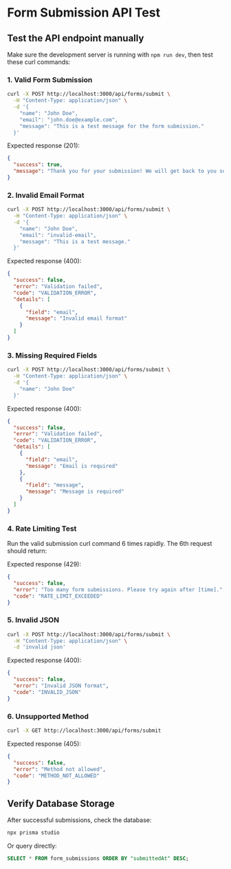 # Form Submission API Test

## Test the API endpoint manually

Make sure the development server is running with `npm run dev`, then test these curl commands:

### 1. Valid Form Submission
```bash
curl -X POST http://localhost:3000/api/forms/submit \
  -H "Content-Type: application/json" \
  -d '{
    "name": "John Doe",
    "email": "john.doe@example.com", 
    "message": "This is a test message for the form submission."
  }'
```

Expected response (201):
```json
{
  "success": true,
  "message": "Thank you for your submission! We will get back to you soon."
}
```

### 2. Invalid Email Format
```bash
curl -X POST http://localhost:3000/api/forms/submit \
  -H "Content-Type: application/json" \
  -d '{
    "name": "John Doe",
    "email": "invalid-email",
    "message": "This is a test message."
  }'
```

Expected response (400):
```json
{
  "success": false,
  "error": "Validation failed",
  "code": "VALIDATION_ERROR",
  "details": [
    {
      "field": "email",
      "message": "Invalid email format"
    }
  ]
}
```

### 3. Missing Required Fields
```bash
curl -X POST http://localhost:3000/api/forms/submit \
  -H "Content-Type: application/json" \
  -d '{
    "name": "John Doe"
  }'
```

Expected response (400):
```json
{
  "success": false,
  "error": "Validation failed", 
  "code": "VALIDATION_ERROR",
  "details": [
    {
      "field": "email",
      "message": "Email is required"
    },
    {
      "field": "message", 
      "message": "Message is required"
    }
  ]
}
```

### 4. Rate Limiting Test
Run the valid submission curl command 6 times rapidly. The 6th request should return:

Expected response (429):
```json
{
  "success": false,
  "error": "Too many form submissions. Please try again after [time].",
  "code": "RATE_LIMIT_EXCEEDED"
}
```

### 5. Invalid JSON
```bash
curl -X POST http://localhost:3000/api/forms/submit \
  -H "Content-Type: application/json" \
  -d 'invalid json'
```

Expected response (400):
```json
{
  "success": false,
  "error": "Invalid JSON format",
  "code": "INVALID_JSON"
}
```

### 6. Unsupported Method
```bash
curl -X GET http://localhost:3000/api/forms/submit
```

Expected response (405):
```json
{
  "success": false,
  "error": "Method not allowed",
  "code": "METHOD_NOT_ALLOWED"
}
```

## Verify Database Storage

After successful submissions, check the database:

```bash
npx prisma studio
```

Or query directly:
```sql
SELECT * FROM form_submissions ORDER BY "submittedAt" DESC;
```
